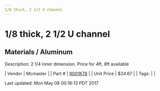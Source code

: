```yaml
---
1/8 thick, 2 1/2 U channel
---
```

# 1/8 thick, 2 1/2 U channel
## Materials / Aluminum
Description: 	2 1/4 inner dimension. Price for 4ft, 8ft available 

| Vendor | Mcmaster | 
| Part # | [9001K78](https://www.mcmaster.com/#9001K78) | 
| Unit Price | $24.67 | 
| Tags: |  | 

Last updated: Mon May 08 00:16:13 PDT 2017